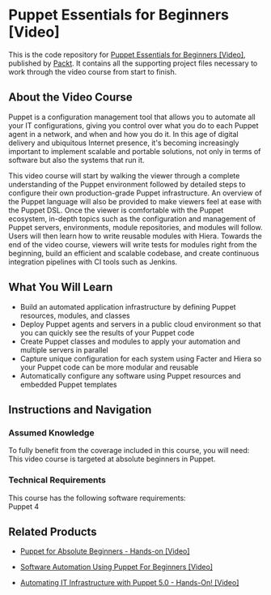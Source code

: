 # Puppet Essentials for Beginners [Video]
This is the code repository for [Puppet Essentials for Beginners [Video]](https://www.packtpub.com/hardware-and-creative/puppet-essentials-beginners-video?utm_source=github&utm_medium=repository&utm_campaign=9781788299213), published by [Packt](https://www.packtpub.com/?utm_source=github). It contains all the supporting project files necessary to work through the video course from start to finish.
## About the Video Course
Puppet is a configuration management tool that allows you to automate all your IT configurations, giving you control over what you do to each Puppet agent in a network, and when and how you do it. In this age of digital delivery and ubiquitous Internet presence, it's becoming increasingly important to implement scalable and portable solutions, not only in terms of software but also the systems that run it. 

This video course will start by walking the viewer through a complete understanding of the Puppet environment followed by detailed steps to configure their own production-grade Puppet infrastructure. An overview of the Puppet language will also be provided to make viewers feel at ease with the Puppet DSL. Once the viewer is comfortable with the Puppet ecosystem, in-depth topics such as the configuration and management of Puppet servers, environments, module repositories, and modules will follow. Users will then learn how to write reusable modules with Hiera. Towards the end of the video course, viewers will write tests for modules right from the beginning, build an efficient and scalable codebase, and create continuous integration pipelines with CI tools such as Jenkins.

<H2>What You Will Learn</H2>
<DIV class=book-info-will-learn-text>
<UL>
<LI>Build an automated application infrastructure by defining Puppet resources, modules, and classes&nbsp; 
<LI>Deploy Puppet agents and servers in a public cloud environment so that you can quickly see the results of your Puppet code&nbsp; 
<LI>Create Puppet classes and modules to apply your automation and multiple servers in parallel&nbsp; 
<LI>Capture unique configuration for each system using Facter and Hiera so your Puppet code can be more modular and reusable&nbsp; 
<LI>Automatically configure any software using Puppet resources and embedded Puppet templates </LI></UL></DIV>

## Instructions and Navigation
### Assumed Knowledge
To fully benefit from the coverage included in this course, you will need:<br/>
This video course is targeted at absolute beginners in Puppet.
### Technical Requirements
This course has the following software requirements:<br/>
Puppet 4

## Related Products
* [Puppet for Absolute Beginners - Hands-on [Video]](https://www.packtpub.com/application-development/puppet-absolute-beginners-hands-video?utm_source=github&utm_medium=repository&utm_campaign=9781838551612)

* [Software Automation Using Puppet For Beginners [Video]](https://www.packtpub.com/virtualization-and-cloud/software-automation-using-puppet-beginners-video?utm_source=github&utm_medium=repository&utm_campaign=9781789952919)

* [Automating IT Infrastructure with Puppet 5.0 - Hands-On! [Video]](https://www.packtpub.com/virtualization-and-cloud/automating-it-infrastructure-puppet-50-hands-video?utm_source=github&utm_medium=repository&utm_campaign=9781789130348)

